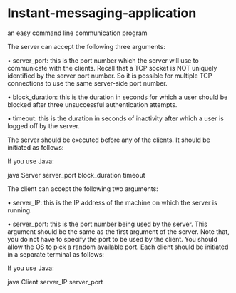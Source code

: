 # Instant-messaging-application
an easy command line communication program

The server can accept the following three arguments:

• server_port: this is the port number which the server will use to communicate with the clients. Recall that a TCP socket is NOT uniquely identified by the server port number. So it is possible for multiple TCP connections to use the same server-side port number.

• block_duration: this is the duration in seconds for which a user should be blocked after three unsuccessful authentication attempts.

• timeout: this is the duration in seconds of inactivity after which a user is logged off by the server.

The server should be executed before any of the clients. It should be initiated as follows:

If you use Java:

java Server server_port block_duration timeout

The client can accept the following two arguments:

• server_IP: this is the IP address of the machine on which the server is running.

• server_port: this is the port number being used by the server. This argument should be the same as the first argument of the server.
Note that, you do not have to specify the port to be used by the client. You should allow the OS to pick a random available port. 
Each client should be initiated in a separate terminal as follows:

If you use Java:

java Client server_IP server_port
